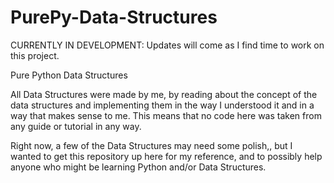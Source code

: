 # PurePy-Data-Structures


CURRENTLY IN DEVELOPMENT: Updates will come as I find time to work on this project.

Pure Python Data Structures

All Data Structures were made by me, by reading about the concept of the data structures and implementing them in the way I understood it and in a way that makes sense to me. 
This means that no code here was taken from any guide or tutorial in any way. 

Right now, a few of the Data Structures may need some polish,, but I wanted to get this repository up here for my reference, and to possibly help anyone who might be learning Python and/or Data Structures.
